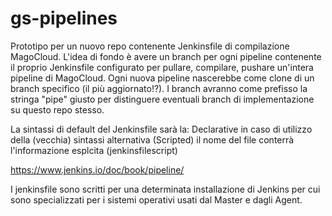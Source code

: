 # gs-pipelines
Prototipo per un nuovo repo contenente Jenkinsfile  di compilazione MagoCloud. 
L'idea di fondo è avere un branch per ogni pipeline contenente il proprio Jenkinsfile configurato per pullare, compilare, pushare un'intera pipeline di MagoCloud.
Ogni nuova pipeline nascerebbe come clone di un branch specifico (il più aggiornato!?).
I branch avranno come prefisso la stringa "pipe" giusto per distinguere eventuali branch di implementazione su questo repo stesso. 

La sintassi di default del Jenkinsfile sarà la: Declarative in caso di utilizzo della (vecchia) sintassi alternativa (Scripted) il nome del file conterrà l'informazione esplcita (jenkinsfilescript)

https://www.jenkins.io/doc/book/pipeline/

I jenkinsfile sono scritti per una determinata installazione di Jenkins per cui sono specializzati per i sistemi operativi usati dal Master e dagli Agent.
